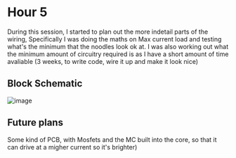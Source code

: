 # Hour 5
During this session, I started to plan out the more indetail parts of the wiring, Specifically I was doing the maths on Max current load and testing what's the minimum that the noodles look ok at.
I was also working out what the minimum amount of circuitry required is as I have a short amount of time avaliable (3 weeks, to write code, wire it up and make it look nice)

## Block Schematic
![image](https://github.com/devramsean0/Mum-birthdaygift-2024/assets/81807361/bc60305a-eb35-4307-ac8d-d6821ca29466)

## Future plans
Some kind of PCB, with Mosfets and the MC built into the core, so that it can drive at a migher current so it's brighter)
